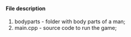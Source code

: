 #### File description
1. bodyparts - folder with body parts of a man;
1. main.cpp - source code to run the game;